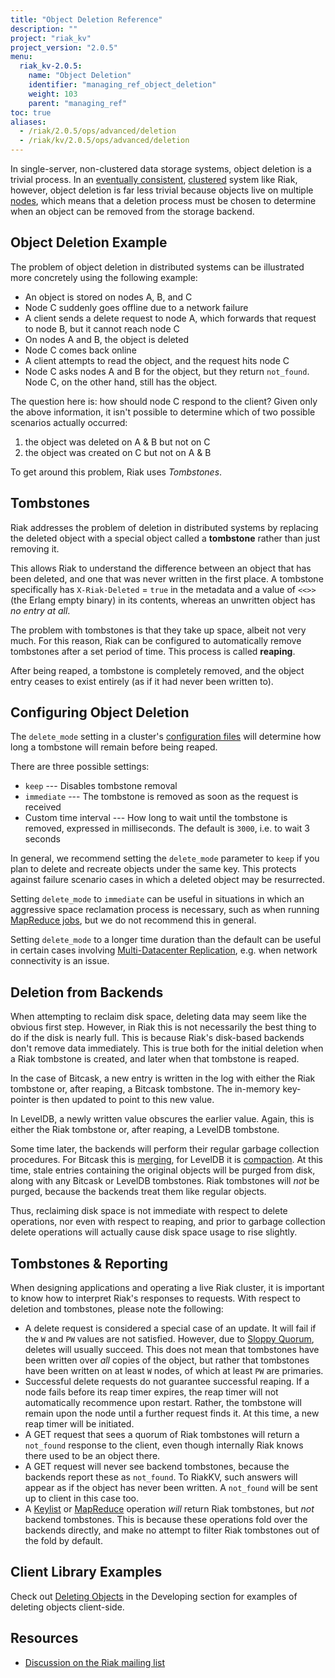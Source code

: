 ```yaml
---
title: "Object Deletion Reference"
description: ""
project: "riak_kv"
project_version: "2.0.5"
menu:
  riak_kv-2.0.5:
    name: "Object Deletion"
    identifier: "managing_ref_object_deletion"
    weight: 103
    parent: "managing_ref"
toc: true
aliases:
  - /riak/2.0.5/ops/advanced/deletion
  - /riak/kv/2.0.5/ops/advanced/deletion
---
```


[concept eventual consistency]: ../../../learn/concepts/eventual-consistency
[concept clusters]: ../../../learn/concepts/clusters
[glossary vnode]: ../../../learn/glossary/#vnode
[usage delete objects]: ../../../developing/usage/deleting-objects
[developing keylist]: ../../../developing/api/http/list-keys
[developing mapreduce]: ../../../developing/usage/mapreduce
[cluster mdc]: ../../cluster-operations/v3-multi-datacenter
[config advanced]: ../../../configuring/reference/#advanced-configuration
[glossary sloppy quorum]: ../../../learn/glossary/#sloppy-quorum
[bitcask merging]: ../../../setup/planning/backend/bitcask/#disk-usage-and-merging-settings
[leveldb compaction]: ../../../setup/planning/backend/leveldb/#compaction

In single-server, non-clustered data storage systems, object deletion
is a trivial process. In an [eventually consistent][concept eventual consistency], [clustered][concept clusters] system like Riak, however,
object deletion is far less trivial because objects live on multiple
[nodes](../../../learn/glossary/#nodes), which means that a deletion process must be chosen to determine when an object can be removed from the storage backend.

## Object Deletion Example

The problem of object deletion in distributed systems can be illustrated more concretely using the following example:

* An object is stored on nodes A, B, and C
* Node C suddenly goes offline due to a network failure
* A client sends a delete request to node A, which forwards that
  request to node B, but it cannot reach node C
* On nodes A and B, the object is deleted
* Node C comes back online
* A client attempts to read the object, and the request hits node C
* Node C asks nodes A and B for the object, but they return `not_found`. Node C, on the other hand, still has the object.

The question here is: how should node C respond to the client? Given only the above information, it isn't possible to determine which of two possible scenarios actually occurred:

1. the object was deleted on A & B but not on C
2. the object was created on C but not on A & B

To get around this problem, Riak uses *Tombstones*.

## Tombstones

Riak addresses the problem of deletion in distributed systems by replacing the deleted object with a special object called a **tombstone** rather than just removing it.

This allows Riak to understand the difference between an object that has been deleted, and one that was never written in the first place. A tombstone specifically has `X-Riak-Deleted` = `true` in the metadata and a value of `<<>>` (the Erlang empty binary) in its contents, whereas an unwritten object has *no entry at all*.

The problem with tombstones is that they take up space, albeit not very much. For this reason, Riak can be configured to automatically remove tombstones after a set period of time. This process is called **reaping**.

After being reaped, a tombstone is completely removed, and the object entry ceases to exist entirely (as if it had never been written to).

## Configuring Object Deletion

The `delete_mode` setting in a cluster's [configuration files][config advanced] will determine how long a tombstone will remain before being reaped.

There are three possible settings:

* `keep` --- Disables tombstone removal
* `immediate` --- The tombstone is removed as soon as the request is
  received
* Custom time interval --- How long to wait until the tombstone is
  removed, expressed in milliseconds. The default is `3000`, i.e. to
  wait 3 seconds

In general, we recommend setting the `delete_mode` parameter to `keep`
if you plan to delete and recreate objects under the same key. This protects against failure scenario cases in which a deleted object may be resurrected.

Setting `delete_mode` to `immediate` can be useful in situations in
which an aggressive space reclamation process is necessary, such as
when running [MapReduce jobs][developing mapreduce], but we do not recommend
this in general.

Setting `delete_mode` to a longer time duration than the default can be
useful in certain cases involving [Multi-Datacenter Replication][cluster mdc], e.g. when
network connectivity is an issue.

## Deletion from Backends

When attempting to reclaim disk space, deleting data may seem like the obvious first step. However, in Riak this is not necessarily the best thing to do if the disk is nearly full. This is because Riak's disk-based backends don't remove data immediately. This is true both for the initial deletion when a Riak tombstone is created, and later when that tombstone is reaped.

In the case of Bitcask, a new entry is written in the log with either the Riak tombstone or, after reaping, a Bitcask tombstone. The in-memory key-pointer is then updated to point to this new value.

In LevelDB, a newly written value obscures the earlier value. Again, this is either the Riak tombstone or, after reaping, a LevelDB tombstone.

Some time later, the backends will perform their regular garbage collection procedures. For Bitcask this is [merging][bitcask merging], for LevelDB it is [compaction][leveldb compaction]. At this time, stale entries containing the original objects will be purged from disk, along with any Bitcask or LevelDB tombstones. Riak tombstones will *not* be purged, because the backends treat them like regular objects.

Thus, reclaiming disk space is not immediate with respect to delete operations, nor even with respect to reaping, and prior to garbage collection delete operations will actually cause disk space usage to rise slightly.

## Tombstones & Reporting

When designing applications and operating a live Riak cluster, it is important to know how to interpret Riak's responses to requests. With respect to deletion and tombstones, please note the following:

* A delete request is considered a special case of an update. It will fail if the `W` and `PW` values are not satisfied. However, due to [Sloppy Quorum][glossary sloppy quorum], deletes will usually succeed. This does not mean that tombstones have been written over *all* copies of the object, but rather that tombstones have been written on at least `W` nodes, of which at least `PW` are primaries.
* Successful delete requests do not guarantee successful reaping. If a node fails before its reap timer expires, the reap timer will not automatically recommence upon restart. Rather, the tombstone will remain upon the node until a further request finds it. At this time, a new reap timer will be initiated.
* A GET request that sees a quorum of Riak tombstones will return a `not_found` response to the client, even though internally Riak knows there used to be an object there.
* A GET request will never see backend tombstones, because the backends report these as `not_found`. To RiakKV, such answers will appear as if the object has never been written. A `not_found` will be sent up to client in this case too.
* A [Keylist][developing keylist] or [MapReduce][developing mapreduce] operation *will* return Riak tombstones, but *not* backend tombstones. This is because these operations fold over the backends directly, and make no attempt to filter Riak tombstones out of the fold by default.

## Client Library Examples

Check out [Deleting Objects][usage delete objects] in the Developing section for examples of deleting objects client-side.

## Resources

* [Discussion on the Riak mailing list](http://lists.basho.com/pipermail/riak-users_lists.basho.com/2011-October/006048.html)
